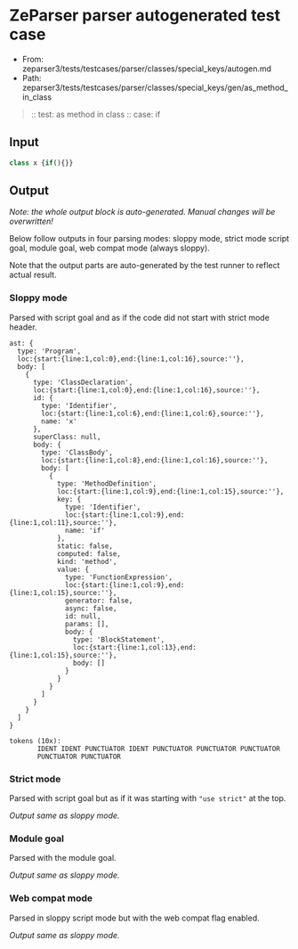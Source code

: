 # ZeParser parser autogenerated test case

- From: zeparser3/tests/testcases/parser/classes/special_keys/autogen.md
- Path: zeparser3/tests/testcases/parser/classes/special_keys/gen/as_method_in_class

> :: test: as method in class
> :: case: if

## Input


`````js
class x {if(){}}
`````

## Output

_Note: the whole output block is auto-generated. Manual changes will be overwritten!_

Below follow outputs in four parsing modes: sloppy mode, strict mode script goal, module goal, web compat mode (always sloppy).

Note that the output parts are auto-generated by the test runner to reflect actual result.

### Sloppy mode

Parsed with script goal and as if the code did not start with strict mode header.

`````
ast: {
  type: 'Program',
  loc:{start:{line:1,col:0},end:{line:1,col:16},source:''},
  body: [
    {
      type: 'ClassDeclaration',
      loc:{start:{line:1,col:0},end:{line:1,col:16},source:''},
      id: {
        type: 'Identifier',
        loc:{start:{line:1,col:6},end:{line:1,col:6},source:''},
        name: 'x'
      },
      superClass: null,
      body: {
        type: 'ClassBody',
        loc:{start:{line:1,col:8},end:{line:1,col:16},source:''},
        body: [
          {
            type: 'MethodDefinition',
            loc:{start:{line:1,col:9},end:{line:1,col:15},source:''},
            key: {
              type: 'Identifier',
              loc:{start:{line:1,col:9},end:{line:1,col:11},source:''},
              name: 'if'
            },
            static: false,
            computed: false,
            kind: 'method',
            value: {
              type: 'FunctionExpression',
              loc:{start:{line:1,col:9},end:{line:1,col:15},source:''},
              generator: false,
              async: false,
              id: null,
              params: [],
              body: {
                type: 'BlockStatement',
                loc:{start:{line:1,col:13},end:{line:1,col:15},source:''},
                body: []
              }
            }
          }
        ]
      }
    }
  ]
}

tokens (10x):
       IDENT IDENT PUNCTUATOR IDENT PUNCTUATOR PUNCTUATOR PUNCTUATOR
       PUNCTUATOR PUNCTUATOR
`````

### Strict mode

Parsed with script goal but as if it was starting with `"use strict"` at the top.

_Output same as sloppy mode._

### Module goal

Parsed with the module goal.

_Output same as sloppy mode._

### Web compat mode

Parsed in sloppy script mode but with the web compat flag enabled.

_Output same as sloppy mode._
